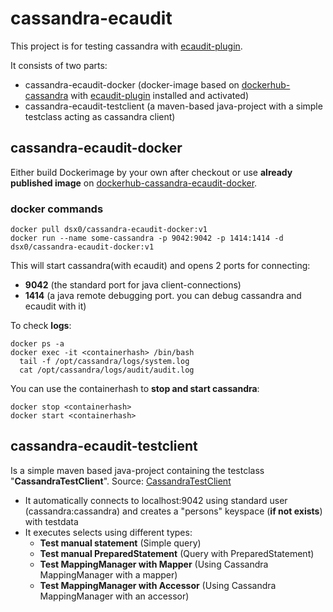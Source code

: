 # cassandra-ecaudit

This project is for testing cassandra with [ecaudit-plugin](https://github.com/Ericsson/ecaudit).

It consists of two parts:
- cassandra-ecaudit-docker (docker-image based on [dockerhub-cassandra](https://hub.docker.com/_/cassandra) with [ecaudit-plugin](https://github.com/Ericsson/ecaudit) installed and activated)
- cassandra-ecaudit-testclient (a maven-based java-project with a simple testclass acting as cassandra client)


## cassandra-ecaudit-docker
Either build Dockerimage by your own after checkout or use **already published image** on [dockerhub-cassandra-ecaudit-docker](https://hub.docker.com/r/dsx0/cassandra-ecaudit-docker).

### docker commands
```
docker pull dsx0/cassandra-ecaudit-docker:v1
docker run --name some-cassandra -p 9042:9042 -p 1414:1414 -d  dsx0/cassandra-ecaudit-docker:v1
```
This will start cassandra(with ecaudit) and opens 2 ports for connecting:
- **9042** (the standard port for java client-connections)
- **1414** (a java remote debugging port. you can debug cassandra and ecaudit with it)

To check **logs**:
```
docker ps -a
docker exec -it <containerhash> /bin/bash
  tail -f /opt/cassandra/logs/system.log
  cat /opt/cassandra/logs/audit/audit.log
```
You can use the containerhash to **stop and start cassandra**:
```
docker stop <containerhash>
docker start <containerhash>
```

## cassandra-ecaudit-testclient
Is a simple maven based java-project containing the testclass "**CassandraTestClient**".
Source: [CassandraTestClient](https://github.com/dsx0/cassandra-ecaudit/blob/main/cassandra-ecaudit-testclient/src/main/java/test/CassandraTestClient.java)

- It automatically connects to localhost:9042 using standard user (cassandra:cassandra) and creates a "persons" keyspace (**if not exists**) with testdata
- It executes selects using different types:
  - **Test manual statement** (Simple query)
  - **Test manual PreparedStatement** (Query with PreparedStatement)
  - **Test MappingManager with Mapper** (Using Cassandra MappingManager with a mapper)
  - **Test MappingManager with Accessor** (Using Cassandra MappingManager with an accessor)

